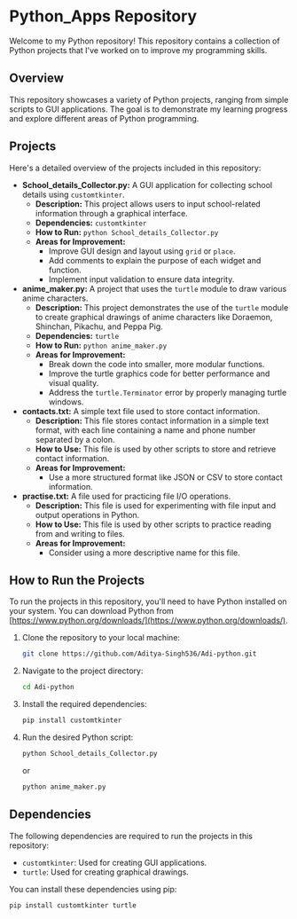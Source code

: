 # Python_Apps Repository

Welcome to my Python repository! This repository contains a collection of Python projects that I've worked on to improve my programming skills.

## Overview

This repository showcases a variety of Python projects, ranging from simple scripts to GUI applications. The goal is to demonstrate my learning progress and explore different areas of Python programming.

## Projects

Here's a detailed overview of the projects included in this repository:

- **School_details_Collector.py:** A GUI application for collecting school details using `customtkinter`.
  - **Description:** This project allows users to input school-related information through a graphical interface.
  - **Dependencies:** `customtkinter`
  - **How to Run:** `python School_details_Collector.py`
  - **Areas for Improvement:**
    - Improve GUI design and layout using `grid` or `place`.
    - Add comments to explain the purpose of each widget and function.
    - Implement input validation to ensure data integrity.
- **anime_maker.py:** A project that uses the `turtle` module to draw various anime characters.
  - **Description:** This project demonstrates the use of the `turtle` module to create graphical drawings of anime characters like Doraemon, Shinchan, Pikachu, and Peppa Pig.
  - **Dependencies:** `turtle`
  - **How to Run:** `python anime_maker.py`
  - **Areas for Improvement:**
    - Break down the code into smaller, more modular functions.
    - Improve the turtle graphics code for better performance and visual quality.
    - Address the `turtle.Terminator` error by properly managing turtle windows.
- **contacts.txt:** A simple text file used to store contact information.
  - **Description:** This file stores contact information in a simple text format, with each line containing a name and phone number separated by a colon.
  - **How to Use:** This file is used by other scripts to store and retrieve contact information.
  - **Areas for Improvement:**
    - Use a more structured format like JSON or CSV to store contact information.
- **practise.txt:** A file used for practicing file I/O operations.
  - **Description:** This file is used for experimenting with file input and output operations in Python.
  - **How to Use:** This file is used by other scripts to practice reading from and writing to files.
  - **Areas for Improvement:**
    - Consider using a more descriptive name for this file.

## How to Run the Projects

To run the projects in this repository, you'll need to have Python installed on your system. You can download Python from [https://www.python.org/downloads/](https://www.python.org/downloads/).

1.  Clone the repository to your local machine:

    ```bash
    git clone https://github.com/Aditya-Singh536/Adi-python.git
    ```

2.  Navigate to the project directory:

    ```bash
    cd Adi-python
    ```

3.  Install the required dependencies:

    ```bash
    pip install customtkinter
    ```

4.  Run the desired Python script:

    ```bash
    python School_details_Collector.py
    ```

    or

    ```bash
    python anime_maker.py
    ```

## Dependencies

The following dependencies are required to run the projects in this repository:

- `customtkinter`: Used for creating GUI applications.
- `turtle`: Used for creating graphical drawings.

You can install these dependencies using pip:

```bash
pip install customtkinter turtle
```
